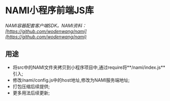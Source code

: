 # NAMI小程序前端JS库

*NAMI容器配套客户端SDK。NAMI资料：[https://github.com/wodenwang/nami](https://github.com/wodenwang/nami)*

## 用途
- 将src中的NAMI文件夹拷贝到小程序项目中,通过require将**/nami/index.js**引入;
- 修改/nami/config.js中的host地址,修改为NAMI服务端地址;
- 打包压缩后续提供;
- 更多用法后续更新;